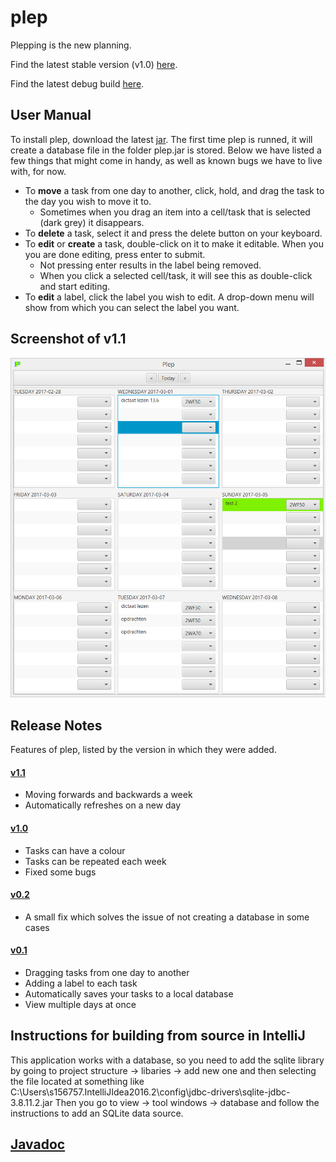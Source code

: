 # plep
Plepping is the new planning.

Find the latest stable version (v1.0) [here](https://github.com/PHPirates/plep/blob/master/plep_v1.0.jar?raw=true).

Find the latest debug build [here](https://github.com/PHPirates/plep/blob/master/out/artifacts/plep_jar/plep.jar?raw=true).

## User Manual
To install plep, download the latest [jar](https://github.com/PHPirates/plep/blob/master/out/artifacts/plep_jar/plep.jar?raw=true). The first time plep is runned, it will create a database file in the folder plep.jar is stored. Below we have listed a few things that might come in handy, as well as known bugs we have to live with, for now.
+ To **move** a task from one day to another, click, hold, and drag the task to the day you wish to move it to. 
  * Sometimes when you drag an item into a cell/task that is selected (dark grey) it disappears.
+ To **delete** a task, select it and press the delete button on your keyboard.
+ To **edit** or **create** a task, double-click on it to make it editable. When you you are done editing, press enter to submit.
  * Not pressing enter results in the label being removed.
  * When you click a selected cell/task, it will see this as double-click and start editing.
+ To **edit** a label, click the label you wish to edit. A drop-down menu will show from which you can select the label you want.

## Screenshot of v1.1
![screenshot](v1.1.PNG)

## Release Notes
Features of plep, listed by the version in which they were added.

#### [v1.1](https://github.com/deltadak/plep/blob/master/plep_v1.1.jar?raw=true)
+ Moving forwards and backwards a week
+ Automatically refreshes on a new day

#### [v1.0](https://github.com/PHPirates/plep/blob/master/plep_v1.0.jar?raw=true)
+ Tasks can have a colour
+ Tasks can be repeated each week
+ Fixed some bugs

#### [v0.2](https://github.com/PHPirates/plep/blob/master/plep_v0.2.jar?raw=true)
+ A small fix which solves the issue of not creating a database in some cases

#### [v0.1](https://github.com/PHPirates/plep/blob/master/plep_v0.1.jar?raw=true)
+ Dragging tasks from one day to another
+ Adding a label to each task
+ Automatically saves your tasks to a local database
+ View multiple days at once

## Instructions for building from source in IntelliJ
This application works with a database, so you need to add the sqlite library by going to project structure -> libaries -> add new one and then selecting the file located at something like C:\Users\s156757\.IntelliJIdea2016.2\config\jdbc-drivers\sqlite-jdbc-3.8.11.2.jar
Then you go to view -> tool windows -> database and follow the instructions to add an SQLite data source.

## [Javadoc](http://htmlpreview.github.io/?https://github.com/deltadak/plep/blob/master/Javadoc/index.html)
